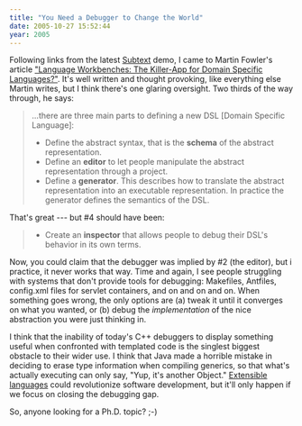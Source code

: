 ```yaml
---
title: "You Need a Debugger to Change the World"
date: 2005-10-27 15:52:44
year: 2005
---
```

Following links from the latest <a href="http://www.subtextual.org/">Subtext</a> demo, I came to Martin Fowler's article <a href="http://www.martinfowler.com/articles/languageWorkbench.html">"Language Workbenches: The Killer-App for Domain Specific Languages?"</a>.  It's well written and thought provoking, like everything else Martin writes, but I think there's one glaring oversight. Two thirds of the way through, he says:
<blockquote>...there are three main parts to defining a new DSL [Domain Specific Language]:
<ul>
	<li>Define the abstract syntax, that is the <strong>schema</strong> of the abstract representation.</li>
	<li>Define an <strong>editor</strong> to let people manipulate the abstract representation through a project.</li>
	<li>Define a <strong>generator</strong>.  This describes how to translate the abstract representation into an executable representation.  In practice the generator defines the semantics of the DSL.</li>
</ul>
</blockquote>
That's great --- but #4 should have been:
<blockquote>
<ul>
	<li>Create an <strong>inspector</strong> that allows people to debug their DSL's behavior in its own terms.</li>
</ul>
</blockquote>
Now, you could claim that the debugger was implied by #2 (the editor), but i practice, it never works that way.  Time and again, I see people struggling with systems that don't provide tools for debugging: Makefiles, Antfiles, config.xml files for servlet containers, and on and on and on.  When something goes wrong, the only options are (a) tweak it until it converges on what you wanted, or (b) debug the <em>implementation</em> of the nice abstraction you were just thinking in.

I think that the inability of today's C++ debuggers to display something useful when confronted with templated code is the singlest biggest obstacle to their wider use.  I think that Java made a horrible mistake in deciding to erase type information when compiling generics, so that what's actually executing can only say, "Yup, it's another Object."  <a href="http://www.third-bit.com/~gvwilson/papers/queue2004-extprog.pdf">Extensible languages</a> could revolutionize software development, but it'll only happen if we focus on closing the debugging gap.

So, anyone looking for a Ph.D. topic? ;-)

